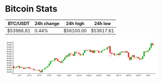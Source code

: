 # Bitcoin Stats

BTC/USDT|24h change|24h high|24h low|
|---|---|---|---|
|$53966.81|0.44%|$56100.00|$53617.61|

<img src="./chart.svg">

